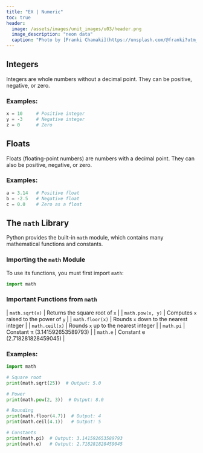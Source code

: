 ```yaml
---
title: "EX | Numeric"
toc: true
header:
  image: /assets/images/unit_images/u03/header.png
  image_description: "neon data"
  caption: "Photo by [Franki Chamaki](https://unsplash.com/@franki?utm_source=unsplash&amp;utm_medium=referral&amp;utm_content=creditCopyText) [from unsplash](https://unsplash.com/s/photos/data?utm_source=unsplash&amp;utm_medium=referral&amp;utm_content=creditCopyText)"
---
```


<!--more-->

## Integers
Integers are whole numbers without a decimal point. They can be positive, negative, or zero. 

### Examples:
```python
x = 10     # Positive integer
y = -3     # Negative integer
z = 0      # Zero
```

## Floats
Floats (floating-point numbers) are numbers with a decimal point. They can also be positive, negative, or zero.

### Examples:
```python
a = 3.14   # Positive float
b = -2.5   # Negative float
c = 0.0    # Zero as a float
```

## The `math` Library
Python provides the built-in `math` module, which contains many mathematical functions and constants.

### Importing the `math` Module
To use its functions, you must first import `math`:

```python
import math
```

### Important Functions from `math`

| `math.sqrt(x)` | Returns the square root of `x` |
| `math.pow(x, y)` | Computes `x` raised to the power of `y` |
| `math.floor(x)` | Rounds `x` down to the nearest integer |
| `math.ceil(x)` | Rounds `x` up to the nearest integer |
| `math.pi` | Constant π (3.141592653589793) |
| `math.e` | Constant e (2.718281828459045) |

### Examples:
```python
import math

# Square root
print(math.sqrt(25))  # Output: 5.0

# Power
print(math.pow(2, 3))  # Output: 8.0

# Rounding
print(math.floor(4.7))  # Output: 4
print(math.ceil(4.1))   # Output: 5

# Constants
print(math.pi)  # Output: 3.141592653589793
print(math.e)   # Output: 2.718281828459045
```
